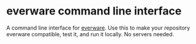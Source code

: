 # everware command line interface

A command line interface for [everware]. Use this to make
your repository everware compatible, test it, and run
it locally. No servers needed.

[everware]: http://github.com/everware/everware

